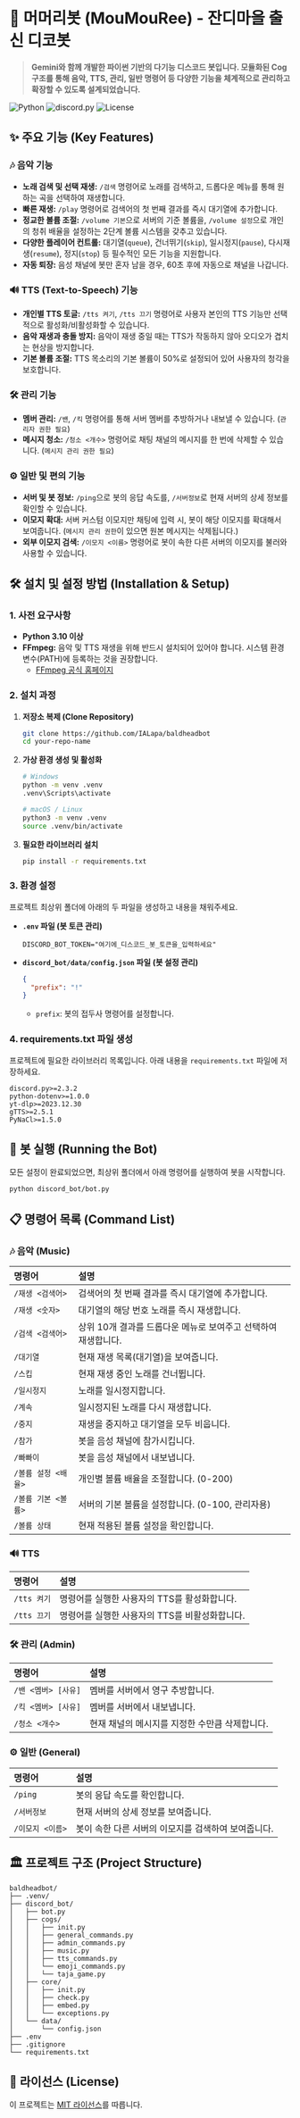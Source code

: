 # 🎵 머머리봇 (MouMouRee) - 잔디마을 출신 디코봇


> **Gemini와 함께 개발한 파이썬 기반의 다기능 디스코드 봇입니다. 모듈화된 Cog 구조를 통해 음악, TTS, 관리, 일반 명령어 등 다양한 기능을 체계적으로 관리하고 확장할 수 있도록 설계되었습니다.**

![Python](https://img.shields.io/badge/Python-3.10%2B-blue?logo=python)
![discord.py](https://img.shields.io/badge/discord.py-2.3.2-7289DA?logo=discord)
![License](https://img.shields.io/badge/License-MIT-yellow.svg)

## ✨ 주요 기능 (Key Features)

### 🎶 음악 기능
* **노래 검색 및 선택 재생:** `/검색` 명령어로 노래를 검색하고, 드롭다운 메뉴를 통해 원하는 곡을 선택하여 재생합니다.
* **빠른 재생:** `/play` 명령어로 검색어의 첫 번째 결과를 즉시 대기열에 추가합니다.
* **정교한 볼륨 조절:** `/volume 기본`으로 서버의 기준 볼륨을, `/volume 설정`으로 개인의 청취 배율을 설정하는 2단계 볼륨 시스템을 갖추고 있습니다.
* **다양한 플레이어 컨트롤:** 대기열(`queue`), 건너뛰기(`skip`), 일시정지(`pause`), 다시재생(`resume`), 정지(`stop`) 등 필수적인 모든 기능을 지원합니다.
* **자동 퇴장:** 음성 채널에 봇만 혼자 남을 경우, 60초 후에 자동으로 채널을 나갑니다.

### 🔊 TTS (Text-to-Speech) 기능
* **개인별 TTS 토글:** `/tts 켜기`, `/tts 끄기` 명령어로 사용자 본인의 TTS 기능만 선택적으로 활성화/비활성화할 수 있습니다.
* **음악 재생과 충돌 방지:** 음악이 재생 중일 때는 TTS가 작동하지 않아 오디오가 겹치는 현상을 방지합니다.
* **기본 볼륨 조절:** TTS 목소리의 기본 볼륨이 50%로 설정되어 있어 사용자의 청각을 보호합니다.

### 🛠️ 관리 기능
* **멤버 관리:** `/밴`, `/킥` 명령어를 통해 서버 멤버를 추방하거나 내보낼 수 있습니다. (`관리자 권한 필요`)
* **메시지 청소:** `/청소 <개수>` 명령어로 채팅 채널의 메시지를 한 번에 삭제할 수 있습니다. (`메시지 관리 권한 필요`)

### ⚙️ 일반 및 편의 기능
* **서버 및 봇 정보:** `/ping`으로 봇의 응답 속도를, `/서버정보`로 현재 서버의 상세 정보를 확인할 수 있습니다.
* **이모지 확대:** 서버 커스텀 이모지만 채팅에 입력 시, 봇이 해당 이모지를 확대해서 보여줍니다. (`메시지 관리 권한`이 있으면 원본 메시지는 삭제됩니다.)
* **외부 이모지 검색:** `/이모지 <이름>` 명령어로 봇이 속한 다른 서버의 이모지를 불러와 사용할 수 있습니다.

## 🛠️ 설치 및 설정 방법 (Installation & Setup)

### 1. 사전 요구사항
* **Python 3.10 이상**
* **FFmpeg:** 음악 및 TTS 재생을 위해 반드시 설치되어 있어야 합니다. 시스템 환경 변수(PATH)에 등록하는 것을 권장합니다.
  * [FFmpeg 공식 홈페이지](https://ffmpeg.org/download.html)

### 2. 설치 과정

1.  **저장소 복제 (Clone Repository)**
    ```bash
    git clone https://github.com/IALapa/baldheadbot
    cd your-repo-name
    ```
2.  **가상 환경 생성 및 활성화**
    ```bash
    # Windows
    python -m venv .venv
    .venv\Scripts\activate

    # macOS / Linux
    python3 -m venv .venv
    source .venv/bin/activate
    ```
3.  **필요한 라이브러리 설치**
    ```bash
    pip install -r requirements.txt
    ```

### 3. 환경 설정
프로젝트 최상위 폴더에 아래의 두 파일을 생성하고 내용을 채워주세요.

* **`.env` 파일 (봇 토큰 관리)**
    ```
    DISCORD_BOT_TOKEN="여기에_디스코드_봇_토큰을_입력하세요"
    ```

* **`discord_bot/data/config.json` 파일 (봇 설정 관리)**
    ```json
    {
      "prefix": "!"
    }
    ```
    * `prefix`: 봇의 접두사 명령어를 설정합니다.

### 4. requirements.txt 파일 생성
프로젝트에 필요한 라이브러리 목록입니다. 아래 내용을 `requirements.txt` 파일에 저장하세요.

    discord.py>=2.3.2
    python-dotenv>=1.0.0
    yt-dlp>=2023.12.30
    gTTS>=2.5.1
    PyNaCl>=1.5.0
    
## 🚀 봇 실행 (Running the Bot)
모든 설정이 완료되었으면, 최상위 폴더에서 아래 명령어를 실행하여 봇을 시작합니다.
```bash
python discord_bot/bot.py
```

## 📋 명령어 목록 (Command List)

### 🎶 음악 (Music)
| 명령어 | 설명 |
| :--- | :--- |
| `/재생 <검색어>` | 검색어의 첫 번째 결과를 즉시 대기열에 추가합니다. |
| `/재생 <숫자>` | 대기열의 해당 번호 노래를 즉시 재생합니다. |
| `/검색 <검색어>` | 상위 10개 결과를 드롭다운 메뉴로 보여주고 선택하여 재생합니다. |
| `/대기열` | 현재 재생 목록(대기열)을 보여줍니다. |
| `/스킵` | 현재 재생 중인 노래를 건너뜁니다. |
| `/일시정지` | 노래를 일시정지합니다. |
| `/계속` | 일시정지된 노래를 다시 재생합니다. |
| `/중지` | 재생을 중지하고 대기열을 모두 비웁니다. |
| `/참가` | 봇을 음성 채널에 참가시킵니다. |
| `/빠빠이` | 봇을 음성 채널에서 내보냅니다. |
| `/볼륨 설정 <배율>` | 개인별 볼륨 배율을 조절합니다. (0-200) |
| `/볼륨 기본 <볼륨>` | 서버의 기본 볼륨을 설정합니다. (0-100, 관리자용) |
| `/볼륨 상태` | 현재 적용된 볼륨 설정을 확인합니다. |

### 🔊 TTS
| 명령어 | 설명 |
| :--- | :--- |
| `/tts 켜기` | 명령어를 실행한 사용자의 TTS를 활성화합니다. |
| `/tts 끄기` | 명령어를 실행한 사용자의 TTS를 비활성화합니다. |

### 🛠️ 관리 (Admin)
| 명령어 | 설명 |
| :--- | :--- |
| `/밴 <멤버> [사유]` | 멤버를 서버에서 영구 추방합니다. |
| `/킥 <멤버> [사유]` | 멤버를 서버에서 내보냅니다. |
| `/청소 <개수>` | 현재 채널의 메시지를 지정한 수만큼 삭제합니다. |

### ⚙️ 일반 (General)
| 명령어 | 설명 |
| :--- | :--- |
| `/ping` | 봇의 응답 속도를 확인합니다. |
| `/서버정보` | 현재 서버의 상세 정보를 보여줍니다. |
| `/이모지 <이름>` | 봇이 속한 다른 서버의 이모지를 검색하여 보여줍니다. |

## 🏛️ 프로젝트 구조 (Project Structure)
    baldheadbot/
    ├── .venv/
    ├── discord_bot/
    │   ├── bot.py
    │   ├── cogs/
    │   │   ├── init.py
    │   │   ├── general_commands.py
    │   │   ├── admin_commands.py
    │   │   ├── music.py
    │   │   ├── tts_commands.py
    │   │   └── emoji_commands.py
    │   │   └── taja_game.py
    │   ├── core/
    │   │   ├── init.py
    │   │   ├── check.py
    │   │   ├── embed.py
    │   │   └── exceptions.py
    │   └── data/
    │       └── config.json
    ├── .env
    ├── .gitignore
    └── requirements.txt


## 📄 라이선스 (License)
이 프로젝트는 [MIT 라이선스](https://opensource.org/licenses/MIT)를 따릅니다.
